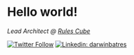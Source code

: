 # Hello world!

<p><em>Lead Architect @ <a href="https://rulescube.ca/">Rules Cube</a></em></p>

[![Twitter Follow](https://img.shields.io/twitter/follow/darwinbatres?label=Follow)](https://twitter.com/intent/follow?screen_name=darwinbatres)
[![Linkedin: darwinbatres](https://img.shields.io/badge/-darwinbatres-blue?style=flat-square&logo=Linkedin&logoColor=white&link=https://www.linkedin.com/in/darwinbatres/)](https://www.linkedin.com/in/darwinbatres/)
